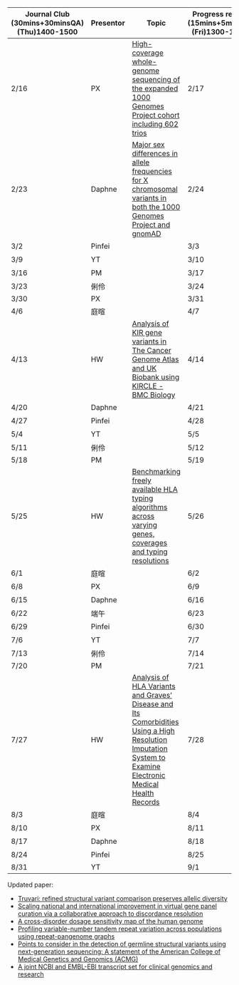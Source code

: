 | Journal Club  <br>(30mins+30minsQA)  <br>(Thu)1400-1500 | Presentor | Topic                                                                                                                                                                                                                            | Progress report  <br>(15mins+5minQA)  <br>(Fri)1300-1400 | Presentor |        |        |
| ------------------------------------------------------- | --------- | -------------------------------------------------------------------------------------------------------------------------------------------------------------------------------------------------------------------------------- | -------------------------------------------------------- | --------- | ------ | ------ |
| 2/16                                                    | PX        | [High-coverage whole-genome sequencing of the expanded 1000 Genomes Project cohort including 602 trios](https://www.sciencedirect.com/science/article/pii/S0092867422009916?via%3Dihub)                                          | 2/17                                                     | Calvin    | HW     | Pinfei |
| 2/23                                                    | Daphne    | [Major sex differences in allele frequencies for X chromosomal variants in both the 1000 Genomes Project and gnomAD](https://journals.plos.org/plosgenetics/article?id=10.1371/journal.pgen.1010231)                             | 2/24                                                     | 郁書      | PX     | PM     |
| 3/2                                                     | Pinfei    |                                                                                                                                                                                                                                  | 3/3                                                      | 庭暄      | YT     |        |
| 3/9                                                     | YT        |                                                                                                                                                                                                                                  | 3/10                                                     | 俐伶      | 俐伶   | Calvin |
| 3/16                                                    | PM        |                                                                                                                                                                                                                                  | 3/17                                                     | HW        | Pinfei | 郁書   |
| 3/23                                                    | 俐伶      |                                                                                                                                                                                                                                  | 3/24                                                     | PX        | PM     | 庭暄   |
| 3/30                                                    | PX        |                                                                                                                                                                                                                                  | 3/31                                                     | YT        | Daphne | Daphne |
| 4/6                                                     | 庭暄      |                                                                                                                                                                                                                                  | 4/7                                                      | Calvin    | HW     | Pinfei |
| 4/13                                                    | HW        | [Analysis of KIR gene variants in The Cancer Genome Atlas and UK Biobank using KIRCLE - BMC Biology](https://bmcbiol.biomedcentral.com/articles/10.1186/s12915-022-01392-2)                                                      | 4/14                                                     | 郁書      | PX     | PM     |
| 4/20                                                    | Daphne    |                                                                                                                                                                                                                                  | 4/21                                                     | 庭暄      | YT     |        |
| 4/27                                                    | Pinfei    |                                                                                                                                                                                                                                  | 4/28                                                     | 俐伶      | 俐伶   | Calvin |
| 5/4                                                     | YT        |                                                                                                                                                                                                                                  | 5/5                                                      | HW        | Pinfei | 郁書   |
| 5/11                                                    | 俐伶      |                                                                                                                                                                                                                                  | 5/12                                                     | PX        | PM     | 庭暄   |
| 5/18                                                    | PM        |                                                                                                                                                                                                                                  | 5/19                                                     | YT        | Daphne | Daphne |
| 5/25                                                    | HW        | [Benchmarking freely available HLA typing algorithms across varying genes, coverages and typing resolutions](https://www.frontiersin.org/articles/10.3389/fimmu.2022.987655/full)                                                | 5/26                                                     | Calvin    | HW     | Pinfei |
| 6/1                                                     | 庭暄      |                                                                                                                                                                                                                                  | 6/2                                                      | 郁書      | PX     | PM     |
| 6/8                                                     | PX        |                                                                                                                                                                                                                                  | 6/9                                                      | 庭暄      | YT     |        |
| 6/15                                                    | Daphne    |                                                                                                                                                                                                                                  | 6/16                                                     | 俐伶      | 俐伶   | Calvin |
| 6/22                                                    | 端午      |                                                                                                                                                                                                                                  | 6/23                                                     | 端午      | 端午   | 端午   |
| 6/29                                                    | Pinfei    |                                                                                                                                                                                                                                  | 6/30                                                     | HW        | Pinfei | 郁書   |
| 7/6                                                     | YT        |                                                                                                                                                                                                                                  | 7/7                                                      | PX        | PM     | 庭暄   |
| 7/13                                                    | 俐伶      |                                                                                                                                                                                                                                  | 7/14                                                     | YT        | Daphne | Daphne |
| 7/20                                                    | PM        |                                                                                                                                                                                                                                  | 7/21                                                     | Calvin    | HW     | Pinfei |
| 7/27                                                    | HW        | [Analysis of HLA Variants and Graves’ Disease and Its Comorbidities Using a High Resolution Imputation System to Examine Electronic Medical Health Records](https://www.frontiersin.org/articles/10.3389/fendo.2022.842673/full) | 7/28                                                     | 郁書      | PX     | PM     |
| 8/3                                                     | 庭暄      |                                                                                                                                                                                                                                  | 8/4                                                      | 庭暄      | YT     |        |
| 8/10                                                    | PX        |                                                                                                                                                                                                                                  | 8/11                                                     | 俐伶      | 俐伶   | Calvin |
| 8/17                                                    | Daphne    |                                                                                                                                                                                                                                  | 8/18                                                     | HW        | Pinfei | 郁書   |
| 8/24                                                    | Pinfei    |                                                                                                                                                                                                                                  | 8/25                                                     | PX        | PM     | 庭暄   |
| 8/31                                                    | YT        |                                                                                                                                                                                                                                  | 9/1                                                      | YT        | Daphne | Daphne |



Updated paper:  <br> 
- [Truvari: refined structural variant comparison preserves allelic diversity](https://genomebiology.biomedcentral.com/articles/10.1186/s13059-022-02840-6) <br> 
- [Scaling national and international improvement in virtual gene panel curation via a collaborative approach to discordance resolution](https://doi.org/10.1016/j.ajhg.2021.06.020) <br> 
- [A cross-disorder dosage sensitivity map of the human genome](https://doi.org/10.1016/j.cell.2022.06.036) <br> 
- [Profiling variable-number tandem repeat variation across populations using repeat-pangenome graphs](https://doi.org/10.1038/s41467-021-24378-0) <br>
- [Points to consider in the detection of germline structural variants using next-generation sequencing: A statement of the American College of Medical Genetics and Genomics (ACMG)](https://doi.org/10.1016/j.gim.2022.09.017) <br>
- [A joint NCBI and EMBL-EBI transcript set for clinical genomics and research](https://doi.org/10.1038/s41586-022-04558-8) <br>
